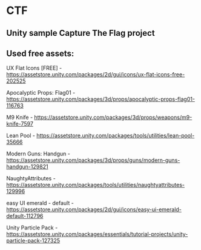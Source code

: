 # CTF
## Unity sample Capture The Flag project

## Used free assets:
UX Flat Icons [FREE] - https://assetstore.unity.com/packages/2d/gui/icons/ux-flat-icons-free-202525

Apocalyptic Props: Flag01 - https://assetstore.unity.com/packages/3d/props/apocalyptic-props-flag01-116763

M9 Knife - https://assetstore.unity.com/packages/3d/props/weapons/m9-knife-7597

Lean Pool - https://assetstore.unity.com/packages/tools/utilities/lean-pool-35666

Modern Guns: Handgun - https://assetstore.unity.com/packages/3d/props/guns/modern-guns-handgun-129821

NaughtyAttributes - https://assetstore.unity.com/packages/tools/utilities/naughtyattributes-129996

easy UI emerald - default - https://assetstore.unity.com/packages/2d/gui/icons/easy-ui-emerald-default-112796

Unity Particle Pack - https://assetstore.unity.com/packages/essentials/tutorial-projects/unity-particle-pack-127325

